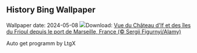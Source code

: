 ## History Bing Wallpaper
Wallpaper date: 2024-05-08
![](https://www.bing.com/th?id=OHR.PortMarseille_FR-FR7677158916_UHD.jpg&w=1000)Download: [Vue du Château d'If et des îles du Frioul depuis le port de Marseille, France (© Sergii Figurnyi/Alamy)](https://www.bing.com/th?id=OHR.PortMarseille_FR-FR7677158916_UHD.jpg)

Auto get programm by LtgX
